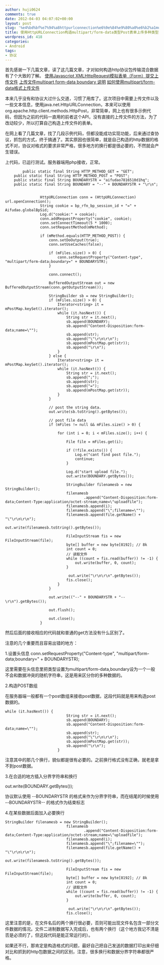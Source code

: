 ```yaml
---
author: huji0624
comments: true
date: 2012-04-03 04:07:02+00:00
layout: post
slug: '%e4%bd%bf%e7%94%a8httpurlconnection%e6%9e%84%e9%80%a0%e6%b2%a1multipartform-data%e7%b1%bb%e5%9e%8bpost%e8%a1%a8%e5%8d%95%e4%b8%8a%e4%bc%a0%e5%a4%9a%e7%a7%8d%e7%b1%bb%e5%9e%8b%e6%95%b0%e6%8d%ae'
title: 使用HttpURLConnection构造multipart/form-data类型Post表单上传多种类型数据
wordpress_id: 418
categories:
- Android
tags:
- 协议
---
```


首先感谢一下几篇文章，读了这几篇文章，才对如何构造http协议包传输混合数据有了个大致的了解。
[使用Javascript XMLHttpRequest模拟表单（Form）提交上传文件](http://www.gooseeker.com/cn/node/742)
[上传文件multipart form-data boundary 说明](http://blog.csdn.net/zfrong/article/details/3604191)
[如何使用multipart/form-data格式上传文件](http://blog.csdn.net/mspinyin/article/details/6141638)


本来几乎没有和协议大过什么交道，习惯了用库了。这次项目中需要上传文件以及一些文本信息，使用java.net.HttpURLConnection，本来可以使用org.apache.http.client.methods.HttpPost，非常简单，网上也有很多示例代码，但因为之前的代码一直用的前者这个API，没有直接的上传文件的方法，为了改动较少，所以打算自己构造上传文件的表单。

在网上看了几篇文章，找了几段示例代码，但都没能成功实现功能，后来通过查协议，抓包的方式，终于搞通了。其实原因也很简单，就是自己构造的http数据的格式不对，协议对格式的要求非常严格，很多地方的换行都是很必要的，不然就会产生错误。

上代码，已运行测试。服务器端用php接收，正常。


    
    
            public static final String HTTP_METHOD_GET = "GET";
    	public static final String HTTP_METHOD_POST = "POST";
    	public static final String BOUNDARYSTR = "aifudao7816510d1hq";
    	public static final String BOUNDARY = "--" + BOUNDARYSTR + "\r\n";
    
    
    				HttpURLConnection conn = (HttpURLConnection) url.openConnection();
    				String cookie = bp_rfn_bp_session_id + "=" + Aifudao.globalBpSid;
    				Log.d("cookie:" + cookie);
    				conn.addRequestProperty("cookie", cookie);
    				conn.setConnectTimeout(5 * 1000);
    				conn.setRequestMethod(mMethod);
    
    				if (mMethod.equals(HTTP_METHOD_POST)) {
    					conn.setDoOutput(true);
    					conn.setUseCaches(false);
    
    					if (mFiles.size() > 0) {
    						conn.setRequestProperty("Content-type", "multipart/form-data;boundary=" + BOUNDARYSTR);
    					}
    
    					conn.connect();
    
    					BufferedOutputStream out = new BufferedOutputStream(conn.getOutputStream());
    
    					StringBuilder sb = new StringBuilder();
    					if (mFiles.size() > 0) {
    						Iterator<string> it = mPostMap.keySet().iterator();
    						while (it.hasNext()) {
    							String str = it.next();
    							sb.append(BOUNDARY);
    							sb.append("Content-Disposition:form-data;name=\"");
    							sb.append(str);
    							sb.append("\"\r\n\r\n");
    							sb.append(mPostMap.get(str));
    							sb.append("\r\n");
    						}
    					} else {
    						Iterator<string> it = mPostMap.keySet().iterator();
    						while (it.hasNext()) {
    							String str = it.next();
    							sb.append(";");
    							sb.append(str);
    							sb.append("=");
    							sb.append(mPostMap.get(str));
    						}
    					}
    
    					// post the string data.
    					out.write(sb.toString().getBytes());
    
    					// post file data
    					if (mFiles != null && mFiles.size() > 0) {
    
    						for (int i = 0; i < mFiles.size(); i++) {
    
    							File file = mFiles.get(i);
    
    							if (!file.exists()) {
    								Log.e("cant find post file.");
    								continue;
    							}
    
    							Log.d("start upload file.");
    							out.write(BOUNDARY.getBytes());
    
    							StringBuilder filenamesb = new StringBuilder();
    							filenamesb
    									.append("Content-Disposition:form-data;Content-Type:application/octet-stream;name=\"uploadfile");
    							filenamesb.append(i);
    							filenamesb.append("\";filename=\"");
    							filenamesb.append(file.getName() + "\"\r\n\r\n");
    							out.write(filenamesb.toString().getBytes());
    
    							FileInputStream fis = new FileInputStream(file);
    							byte[] buffer = new byte[8192]; // 8k
    							int count = 0;
    							// 读取文件
    							while ((count = fis.read(buffer)) != -1) {
    								out.write(buffer, 0, count);
    							}
    
    							 out.write("\r\n\r\n".getBytes());
    							fis.close();
    						}
    					}
    
    					out.write(("--" + BOUNDARYSTR + "--\r\n").getBytes());
    
    					out.flush();
    
    					out.close();
    				}
    
    



然后后面的接收相应的代码就和普通的get方法没有什么区别了。

注意的几个重要而且容易出错的地方：

1.设置头信息
conn.setRequestProperty("Content-type", "multipart/form-data;boundary=" + BOUNDARYSTR);

这里需要在头信息里把类型设置为multipart/form-data,boundary设为一个一般不会和数据冲突的随机字符串，这是用来区分你的多种数据的。

2.构造POST数组

在服务器端一般都有一个post数组来接收post数据，这段代码就是用来构造post数据的。


    
    
    while (it.hasNext()) {
    							String str = it.next();
    							sb.append(BOUNDARY);
    							sb.append("Content-Disposition:form-data;name=\"");
    							sb.append(str);
    							sb.append("\"\r\n\r\n");
    							sb.append(mPostMap.get(str));
    							sb.append("\r\n");
    						}
    



注意其中的那几个换行，貌似都是很有必要的。之前换行格式没有正确，就老是拿不到post数据。

3.在合适的地方插入分界字符串和换行

out.write(BOUNDARY.getBytes());

协议默认使用 --BOUNDARYSTR 的格式来作为分界字符串，而在结尾的时候使用 --BOUNDARYSTR-- 的格式作为结束标志

4.在某些数据后面加入必要换行


    
    
    StringBuilder filenamesb = new StringBuilder();
    							filenamesb
    									.append("Content-Disposition:form-data;Content-Type:application/octet-stream;name=\"uploadfile");
    							filenamesb.append(i);
    							filenamesb.append("\";filename=\"");
    							filenamesb.append(file.getName() + "\"\r\n\r\n");
    							out.write(filenamesb.toString().getBytes());
    
    							FileInputStream fis = new FileInputStream(file);
    							byte[] buffer = new byte[8192]; // 8k
    							int count = 0;
    							// 读取文件
    							while ((count = fis.read(buffer)) != -1) {
    								out.write(buffer, 0, count);
    							}
    
    							 out.write("\r\n\r\n".getBytes());
    							fis.close();
    
    



这里注意的是，在文件名后的两个换行很必要，否则可能出现文件名包含一部分文件数据的情况。文件二进制数据写入完成后，也有两个换行（这个地方我记不清是否是必须的了，但这段代码是能正常运行的）。

如果还不行，那肯定是构造格式的问题，最好自己把自己发送的数据打印出来仔细对比和抓到的http包数据之间的区别，注意，很多换行和数据分界字符串都很严格。
